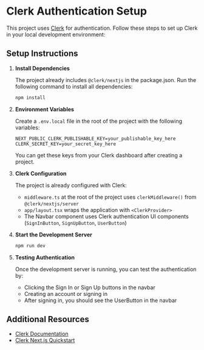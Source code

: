# Clerk Authentication Setup

This project uses [Clerk](https://clerk.com/) for authentication. Follow these steps to set up Clerk in your local development environment:

## Setup Instructions

1. **Install Dependencies**
   
   The project already includes `@clerk/nextjs` in the package.json. Run the following command to install all dependencies:
   
   ```bash
   npm install
   ```

2. **Environment Variables**
   
   Create a `.env.local` file in the root of the project with the following variables:
   
   ```
   NEXT_PUBLIC_CLERK_PUBLISHABLE_KEY=your_publishable_key_here
   CLERK_SECRET_KEY=your_secret_key_here
   ```
   
   You can get these keys from your Clerk dashboard after creating a project.

3. **Clerk Configuration**
   
   The project is already configured with Clerk:
   
   - `middleware.ts` at the root of the project uses `clerkMiddleware()` from `@clerk/nextjs/server`
   - `app/layout.tsx` wraps the application with `<ClerkProvider>`
   - The Navbar component uses Clerk authentication UI components (`SignInButton`, `SignUpButton`, `UserButton`)

4. **Start the Development Server**
   
   ```bash
   npm run dev
   ```

5. **Testing Authentication**
   
   Once the development server is running, you can test the authentication by:
   
   - Clicking the Sign In or Sign Up buttons in the navbar
   - Creating an account or signing in
   - After signing in, you should see the UserButton in the navbar

## Additional Resources

- [Clerk Documentation](https://clerk.com/docs)
- [Clerk Next.js Quickstart](https://clerk.com/docs/quickstarts/nextjs)
